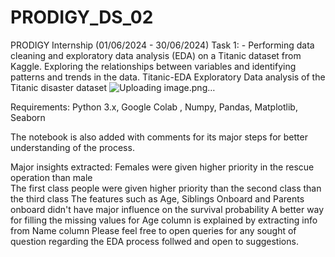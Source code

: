 # PRODIGY_DS_02
PRODIGY Internship (01/06/2024 - 30/06/2024) Task 1: - Performing data cleaning and exploratory data analysis (EDA) on a Titanic dataset from Kaggle. Exploring the relationships between variables and identifying patterns and trends in the data.
Titanic-EDA
Exploratory Data analysis of the Titanic disaster dataset
![Uploading image.png…]()

Requirements:
Python 3.x, Google Colab , Numpy, Pandas, Matplotlib, Seaborn

The notebook is also added with comments for its major steps for better understanding of the process.

Major insights extracted:
Females were given higher priority in the rescue operation than male\
The first class people were given higher priority than the second class than the third class
The features such as Age, Siblings Onboard and Parents onboard didn't have major influence on the survival probability
A better way for filling the missing values for Age column is explained by extracting info from Name column
Please feel free to open queries for any sought of question regarding the EDA process follwed and open to suggestions.
